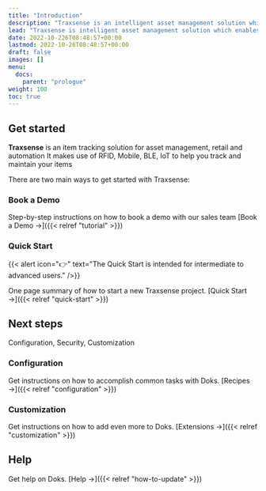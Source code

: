 ```yaml
---
title: "Introduction"
description: "Traxsense is an intelligent asset management solution which enables your business to interface with the real world through IoT technology. Through intuitive task management, your business can gain real-world benefits though easily integrating your business into our platform."
lead: "Traxsense is intelligent asset management solution which enables your business to interface with the real world through IoT technology. Through intuitive task management, your business can gain real-world benefits though easily integrating your business into our platform."
date: 2022-10-226T08:48:57+00:00
lastmod: 2022-10-26T08:48:57+00:00
draft: false
images: []
menu:
  docs:
    parent: "prologue"
weight: 100
toc: true
---
```


## Get started

**Traxsense** is an item tracking solution for asset management, retail and automation
It makes use of RFID, Mobile, BLE, IoT to help you track and maintain your items

There are two main ways to get started with Traxsense:

### Book a Demo

Step-by-step instructions on how to book a demo with our sales team [Book a Demo →]({{< relref "tutorial" >}})

### Quick Start

{{< alert icon="👉" text="The Quick Start is intended for intermediate to advanced users." />}}

One page summary of how to start a new Traxsense project. [Quick Start →]({{< relref "quick-start" >}})

## Next steps

Configuration, Security, Customization

### Configuration

Get instructions on how to accomplish common tasks with Doks. [Recipes →]({{< relref "configuration" >}})

### Customization

Get instructions on how to add even more to Doks. [Extensions →]({{< relref "customization" >}})

## Help

Get help on Doks. [Help →]({{< relref "how-to-update" >}})
